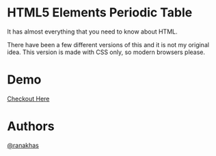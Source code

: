 # HTML5 Elements Periodic Table

It has almost everything that you need to know about HTML.

There have been a few different versions of this and it is not my original idea. This version is made with CSS only, so modern browsers please.

# Demo
<a href="//zykenetwork.github.io/Project-PerMent/">Checkout Here</a>

# Authors
[@ranakhas](https://github.com/ranakhas)
